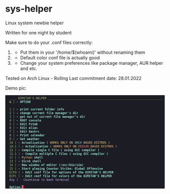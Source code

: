 # sys-helper
Linux system newbie helper

Written for one night by student

Make sure to do your .conf files correctly:

 1) - Put them in your '/home/$(whoami)' without renaming them
 2) - Default color conf file is actually good
 3) - Change your system preferences like package manager, AUR helper and etc.

Tested on Arch Linux - Rolling
Last commitment date: 28.01.2022

Demo pic:

![](https://github.com/milchevdimitar/sys-helper/blob/main/.bash_helper_demo_pic.png/?raw=true)
